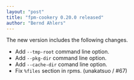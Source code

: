 ```yaml
---
layout: "post"
title: "fpm-cookery 0.20.0 released"
author: "Bernd Ahlers"
---
```

The new version includes the following changes.

* Add `--tmp-root` command line option.
* Add `--pkg-dir` command line option.
* Add `--cache-dir` comand line option.
* Fix `%files` section in rpms. (unakatsuo / #67)
